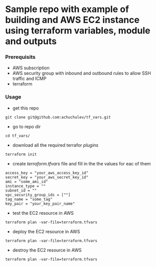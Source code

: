 # Sample repo with example of building and AWS EC2 instance using terraform variables, module and outputs

### Prerequisits

* AWS subscription
* AWS security group with inbound and outbound rules to allow SSH traffic and ICMP
* terraform

### Usage

* get this repo

```
git clone git@github.com:achuchulev/tf_vars.git
```

* go to repo dir

```
cd tf_vars/
```

* download all the required terrafor *plugins*

```
terraform init
```

* create _terraform.tfvars_ file and fill in the the values for eac of them

```
access_key = "your_aws_access_key_id"
secret_key = "your_aws_secret_key_id"
ami = "some_ami_id"
instance_type = ""
subnet_id = ""
vpc_security_group_ids = [""]
tag_name = "some_tag"
key_pair = "your_key_pair_name"
```

* test the EC2 resource in AWS

```
terraform plan -var-file=terraform.tfvars
```

* deploy the EC2 resource in AWS

```
terraform plan -var-file=terraform.tfvars
```

* destroy the EC2 resource in AWS

```
terraform plan -var-file=terraform.tfvars
```
